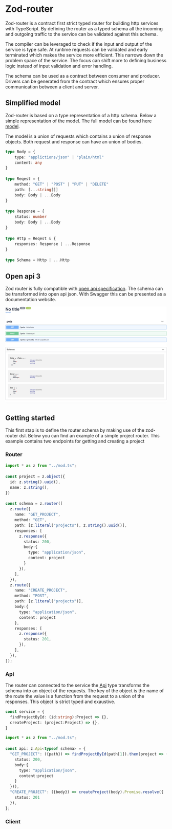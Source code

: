 # Zod-router
Zod-router is a contract first strict typed router for building http services with TypeScript. By defining the router as a typed schema all the incoming and outgoing traffic to the service can be validated against this schema. 

The compiler can be leveraged to check if the input and output of the service is type safe. At runtime requests can be validated and early terminated which makes the service more efficient. This narrows down the problem space of the service. The focus can shift more to defining business logic instead of input validation and error handling. 

The schema can be used as a contract between consumer and producer. Drivers can be generated from the contract which ensures proper communication between a client and server. 


## Simplified model

Zod-router is based on a type representation of a http schema.  Below a simple representation of the model. The full model can be found here [model](./lib/model.ts).

The model is a union of requests which contains a union of response objects. Both request and response can have an union of bodies.

````ts
type Body = {
    type: "applictions/json" | "plain/html"
    content: any
}

type Reqest = {
    method: "GET" | "POST" | "PUT" | "DELETE"
    path: [...string[]]
    body: Body | ...Body
}

type Response = {
    status: number
    body: Body | ...Body
}

type Http = Reqest & {
    responses: Response | ...Response
}

type Schema = Http | ...Http
````

## Open api 3
Zod router is fully compatible with [open api specification](https://www.openapis.org/). The schema can be transformed into open api json. With Swagger this can be presented as a documentation website.

![GitHub Logo](images/pets_swagger.png)


## Getting started
This first stap is to define the router schema by making use of the zod-router dsl. Below you can find an example of a simple project router. This example contains two endpoints for getting and creating a project

### Router
````ts
import * as z from "../mod.ts";

const project = z.object({
  id: z.string().uuid(),
  name: z.string(),
})

const schema = z.router([
  z.route({
    name: "GET_PROJECT",
    method: "GET",
    path: [z.literal("projects"), z.string().uuid()],
    responses: [
      z.response({
        status: 200,
        body:{
          type: "application/json",
          content: project
        }       
      }),
    ],
  }),
  z.route({
    name: "CREATE_PROJECT",
    method: "POST",
    path: [z.literal("projects")],
    body:{
      type: "application/json",
      content: project
    },
    responses: [
      z.response({
        status: 201,  
      }),
    ],
  }),
]);
````

### Api
The router can connected to the service the [Api](./lib/api.ts) type transforms the schema into an object of the requests. The key of the object is the name of the route the value is a function from the request to a union of the responses. This object is strict typed and exaustive.

```ts
const service = {
  findProjectById: (id:string):Project => {},
  createProject: (project:Project) => {},
}
````

```ts
import * as z from "../mod.ts";

const api: z.Api<typeof schema> = {
  "GET_PROJECT": ({path}) => findProjectById(path[1]).then(project => ({ 
    status: 200, 
    body:{
      type: "application/json", 
      content:project
    }
  })),
  "CREATE_PROJECT": ({body}) => createProject(body).Promise.resolve({ 
    status: 201 
  }),
};
```

### Client


